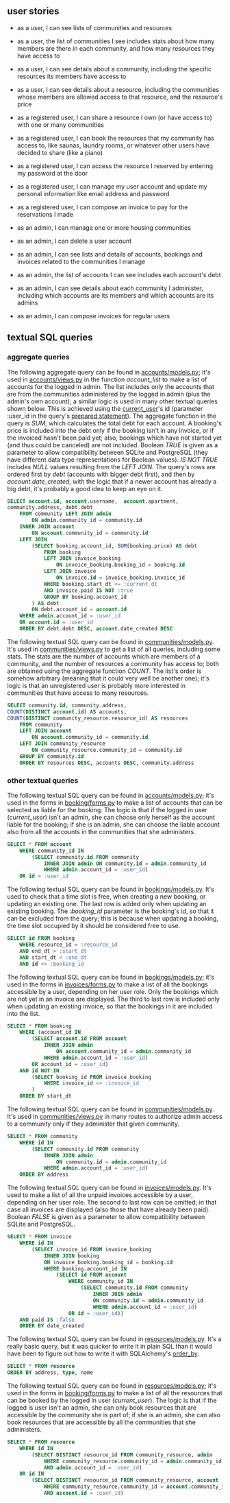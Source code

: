 ## user stories

- as a user, I can see lists of communities and resources
- as a user, the list of communities I see includes stats about how many members are there in each community, and how many resources they have access to
- as a user, I can see details about a community, including the specific resources its members have access to
- as a user, I can see details about a resource, including the communities whose members are allowed access to that resource, and the resource's price

- as a registered user, I can share a resource I own (or have access to) with one or many communities
- as a registered user, I can book the resources that my community has access to, like saunas, laundry rooms, or whatever other users have decided to share (like a piano)
- as a registered user, I can access the resource I reserved by entering my password at the door
- as a registered user, I can manage my user account and update my personal information like email address and password
- as a registered user, I can compose an invoice to pay for the reservations I made

- as an admin, I can manage one or more housing communities
- as an admin, I can delete a user account
- as an admin, I can see lists and details of accounts, bookings and invoices related to the communities I manage
- as an admin, the list of accounts I can see includes each account's debt
- as an admin, I can see details about each community I administer, including which accounts are its members and which accounts are its admins
- as an admin, I can compose invoices for regular users

## textual SQL queries

### aggregate queries

The following aggregate query can be found in [accounts/models.py](https://github.com/nigoshh/hoax/blob/master/application/accounts/models.py); it's used in [accounts/views.py](https://github.com/nigoshh/hoax/blob/master/application/accounts/views.py) in the function _account_list_ to make a list of accounts for the logged in admin. The list includes only the accounts that are from the communities administered by the logged in admin (plus the admin's own account); a similar logic is used in many other textual queries shown below. This is achieved using the [current_user](https://flask-login.readthedocs.io/en/latest/#flask_login.current_user)'s id (parameter :user_id in the query's [prepared statement](https://en.wikipedia.org/wiki/Prepared_statement)). The aggregate function in the query is _SUM_, which calculates the total debt for each account. A booking's price is included into the debt only if the booking isn't in any invoice, or if the invoiced hasn't been paid yet; also, bookings which have not started yet (and thus could be canceled) are not included. Boolean _TRUE_ is given as a parameter to allow compatibility between SQLite and PostgreSQL (they have different data type representations for Boolean values). _IS NOT TRUE_ includes _NULL_ values resulting from the _LEFT JOIN_. The query's rows are ordered first by _debt_ (accounts with bigger debt first), and then by _account.date_created_, with the logic that if a newer account has already a big debt, it's probably a good idea to keep an eye on it.

```sql
SELECT account.id, account.username,  account.apartment,
community.address, debt.debt
    FROM community LEFT JOIN admin
        ON admin.community_id = community.id
    INNER JOIN account
        ON account.community_id = community.id
    LEFT JOIN
        (SELECT booking.account_id, SUM(booking.price) AS debt
            FROM booking
            LEFT JOIN invoice_booking
                ON invoice_booking.booking_id = booking.id
            LEFT JOIN invoice
                ON invoice.id = invoice_booking.invoice_id
            WHERE booking.start_dt <= :current_dt
            AND invoice.paid IS NOT :true
            GROUP BY booking.account_id
        ) AS debt
        ON debt.account_id = account.id
    WHERE admin.account_id = :user_id
    OR account.id = :user_id
    ORDER BY debt.debt DESC, account.date_created DESC
```

The following textual SQL query can be found in [communities/models.py](https://github.com/nigoshh/hoax/blob/master/application/communities/models.py). It's used in [communities/views.py](https://github.com/nigoshh/hoax/blob/master/application/communities/views.py) to get a list of all queries, including some stats. The stats are the number of accounts which are members of a community, and the number of resources a community has access to; both are obtained using the aggregate function _COUNT_. The list's order is somehow arbitrary (meaning that it could very well be another one); it's logic is that an unregistered user is probably more interested in communities that have access to many resources.

```sql
SELECT community.id, community.address,
COUNT(DISTINCT account.id) AS accounts,
COUNT(DISTINCT community_resource.resource_id) AS resources
    FROM community
    LEFT JOIN account
        ON account.community_id = community.id
    LEFT JOIN community_resource
        ON community_resource.community_id = community.id
    GROUP BY community.id
    ORDER BY resources DESC, accounts DESC, community.address
```

### other textual queries

The following textual SQL query can be found in [accounts/models.py](https://github.com/nigoshh/hoax/blob/master/application/accounts/models.py); it's used in the forms in [booking/forms.py](https://github.com/nigoshh/hoax/blob/master/application/bookings/forms.py) to make a list of accounts that can be selected as liable for the booking. The logic is that if the logged in user (_current_user_) isn't an admin, she can choose only herself as the account liable for the booking; if she is an admin, she can choose the liable account also from all the accounts in the communities that she administers.

```sql
SELECT * FROM account
    WHERE community_id IN
        (SELECT community.id FROM community
            INNER JOIN admin ON community.id = admin.community_id
            WHERE admin.account_id = :user_id)
    OR id = :user_id
```

The following textual SQL query can be found in [bookings/models.py](https://github.com/nigoshh/hoax/blob/master/application/bookings/models.py). It's used to check that a time slot is free, when creating a new booking, or updating an existing one. The last row is added only when updating an existing booking. The _:booking_id_ parameter is the booking's id, so that it can be excluded from the query; this is because when updating a booking, the time slot occupied by it should be considered free to use.

```sql
SELECT id FROM booking
    WHERE resource_id = :resource_id
    AND end_dt > :start_dt
    AND start_dt < :end_dt
    AND id <> :booking_id
```

The following textual SQL query can be found in [bookings/models.py](https://github.com/nigoshh/hoax/blob/master/application/bookings/models.py); it's used in the forms in [invoices/forms.py](https://github.com/nigoshh/hoax/blob/master/application/invoices/forms.py) to make a list of all the bookings accessible by a user, depending on her user role. Only the bookings which are not yet in an invoice are displayed. The third to last row is included only when updating an existing invoice, so that the bookings in it are included into the list.

```sql
SELECT * FROM booking
    WHERE (account_id IN
        (SELECT account.id FROM account
            INNER JOIN admin
                ON account.community_id = admin.community_id
            WHERE admin.account_id = :user_id)
        OR account_id = :user_id)
    AND id NOT IN
        (SELECT booking_id FROM invoice_booking
            WHERE invoice_id <> :invoice_id
        )
    ORDER BY start_dt
```

The following textual SQL query can be found in [communities/models.py](https://github.com/nigoshh/hoax/blob/master/application/communities/models.py). It's used in [communities/views.py](https://github.com/nigoshh/hoax/blob/master/application/communities/views.py) in many routes to authorize admin access to a community only if they administer that given community.

```sql
SELECT * FROM community
    WHERE id IN
        (SELECT community.id FROM community
            INNER JOIN admin
                ON community.id = admin.community_id
            WHERE admin.account_id = :user_id)
    ORDER BY address
```

The following textual SQL query can be found in [invoices/models.py](https://github.com/nigoshh/hoax/blob/master/application/invoices/models.py). It's used to make a list of all the unpaid invoices accessible by a user, depending on her user role. The second to last row can be omitted; in that case all invoices are displayed (also those that have already been paid). Boolean _FALSE_ is given as a parameter to allow compatibility between SQLite and PostgreSQL.

```sql
SELECT * FROM invoice
    WHERE id IN
        (SELECT invoice_id FROM invoice_booking
            INNER JOIN booking
            ON invoice_booking.booking_id = booking.id
            WHERE booking.account_id IN
                (SELECT id FROM account
                    WHERE community_id IN
                        (SELECT community.id FROM community
                            INNER JOIN admin
                            ON community.id = admin.community_id
                            WHERE admin.account_id = :user_id)
                    OR id = :user_id))
    AND paid IS :false
    ORDER BY date_created
```

The following textual SQL query can be found in [resources/models.py](https://github.com/nigoshh/hoax/blob/master/application/resources/models.py). It's a really basic query, but it was quicker to write it in plain SQL than it would have been to figure out how to write it with SQLAlchemy's [order_by](https://docs.sqlalchemy.org/en/latest/orm/query.html?highlight=order_by#sqlalchemy.orm.query.Query.order_by).

```sql
SELECT * FROM resource
ORDER BY address, type, name
```

The following textual SQL query can be found in [resources/models.py](https://github.com/nigoshh/hoax/blob/master/application/resources/models.py); it's used in the forms in [booking/forms.py](https://github.com/nigoshh/hoax/blob/master/application/bookings/forms.py) to make a list of all the resources that can be booked by the logged in user (_current_user_). The logic is that if the logged is user isn't an admin, she can only book resources that are accessible by the community she is part of; if she is an admin, she can also book resources that are accessible by all the communities that she administers.

```sql
SELECT * FROM resource
    WHERE id IN
        (SELECT DISTINCT resource_id FROM community_resource, admin
            WHERE community_resource.community_id = admin.community_id
            AND admin.account_id = :user_id)
    OR id IN
        (SELECT DISTINCT resource_id FROM community_resource, account
            WHERE community_resource.community_id = account.community_id
            AND account.id = :user_id)
```

